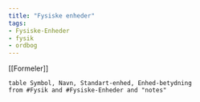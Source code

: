 ```yaml
---
title: "Fysiske enheder"
tags:
- Fysiske-Enheder
- fysik
- ordbog
---
```

[[Formeler]]
``` dataview
table Symbol, Navn, Standart-enhed, Enhed-betydning
from #Fysik and #Fysiske-Enheder and "notes" 
```
